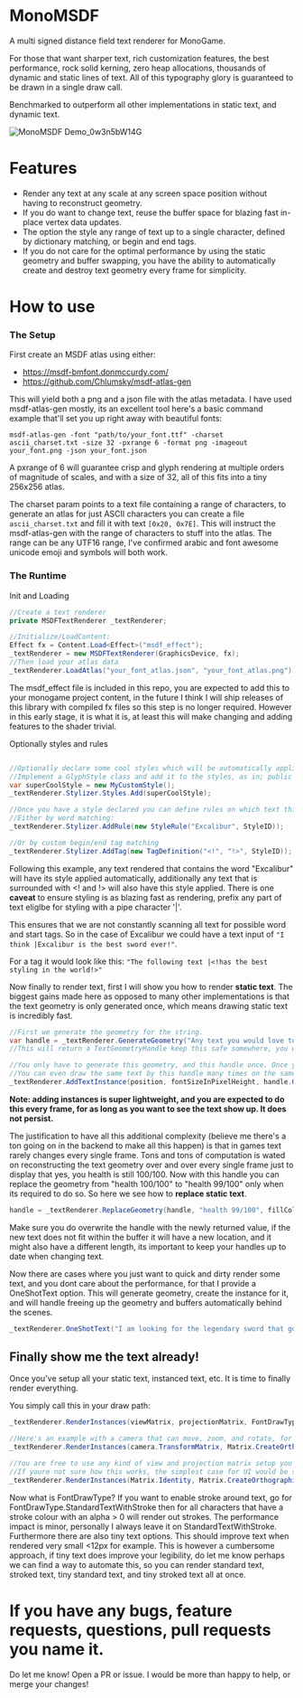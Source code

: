 # MonoMSDF

A multi signed distance field text renderer for MonoGame.

For those that want sharper text, rich customization features, the best performance, rock solid kerning, zero heap allocations, thousands of dynamic and static lines of text.
All of this typography glory is guaranteed to be drawn in a single draw call.

Benchmarked to outperform all other implementations in static text, and dynamic text.

![MonoMSDF Demo_0w3n5bW14G](https://github.com/user-attachments/assets/8da7924f-26fe-41aa-8ead-e0da752b6768)

# Features

- Render any text at any scale at any screen space position without having to reconstruct geometry.
- If you do want to change text, reuse the buffer space for blazing fast in-place vertex data updates.
- The option the style any range of text up to a single character, defined by dictionary matching, or begin and end tags.
- If you do not care for the optimal performance by using the static geometry and buffer swapping, you have the ability to automatically create and destroy text geometry every frame for simplicity.

# How to use

### The Setup

First create an MSDF atlas using either:
- https://msdf-bmfont.donmccurdy.com/
- https://github.com/Chlumsky/msdf-atlas-gen

This will yield both a png and a json file with the atlas metadata.
I have used msdf-atlas-gen mostly, its an excellent tool here's a basic command example that'll set you up right away with beautiful fonts:

`msdf-atlas-gen -font "path/to/your_font.ttf" -charset ascii_charset.txt -size 32 -pxrange 6 -format png -imageout your_font.png -json your_font.json`

A pxrange of 6 will guarantee crisp and glyph rendering at multiple orders of magnitude of scales, and with a size of 32, all of this fits into a tiny 256x256 atlas.

The charset param points to a text file containing a range of characters, to generate an atlas for just ASCII characters you can create a file `ascii_charset.txt` and fill it with text `[0x20, 0x7E]`.
This will instruct the msdf-atlas-gen with the range of characters to stuff into the atlas. The range can be any UTF16 range, I've confirmed arabic and font awesome unicode emoji and symbols will both work.

### The Runtime

Init and Loading
```c#
//Create a text renderer
private MSDFTextRenderer _textRenderer;

//Initialize/LoadContent:
Effect fx = Content.Load<Effect>("msdf_effect");
_textRenderer = new MSDFTextRenderer(GraphicsDevice, fx);
//Then load your atlas data
_textRenderer.LoadAtlas("your_font_atlas.json", "your_font_atlas.png");
```
The msdf_effect file is included in this repo, you are expected to add this to your monogame project content, in the future I think I will ship releases of this library with compiled fx files so this step is no longer required.
However in this early stage, it is what it is, at least this will make changing and adding features to the shader trivial.

Optionally styles and rules
```c#

//Optionally declare some cool styles which will be automatically applied to your matching texts
//Implement a GlyphStyle class and add it to the styles, as in; public class MyCustomStyle : GlyphStyle is implemented.
var superCoolStyle = new MyCustomStyle();
_textRenderer.Stylizer.Styles.Add(superCoolStyle);

//Once you have a style declared you can define rules on which text this is applied to
//Either by word matching:
_textRenderer.Stylizer.AddRule(new StyleRule("Excalibur", StyleID));

//Or by custom begin/end tag matching
_textRenderer.Stylizer.AddTag(new TagDefinition("<!", "!>", StyleID));
```
Following this example, any text rendered that contains the word "Excalibur" will have its style applied automatically, additionally any text that is surrounded with <! and !> will also have this style applied.
There is one **caveat** to ensure styling is as blazing fast as rendering, prefix any part of text eliglbe for styling with a pipe character '|'.

This ensures that we are not constantly scanning all text for possible word and start tags. So in the case of Excalibur we could have a text input of `"I think |Excalibur is the best sword ever!"`.

For a tag it would look like this: `"The following text |<!has the best styling in the world!>" `

Now finally to render text, first I will show you how to render **static text**.
The biggest gains made here as opposed to many other implementations is that the text geometry is only generated once, which means drawing static text is incredibly fast.
```c#
//First we generate the geometry for the string.
var handle = _textRenderer.GenerateGeometry("Any text you would love to see\nNewlines are also supported!", fillColor, strokeColor);
//This will return a TextGeometryHandle keep this safe somewhere, you will need this to free up the geometry, or replace the text.

//You only have to generate this geometry, and this handle once. Once you have it you can draw this text as many times as you want, anywhere at any scale.
//You can even draw the same text by this handle many times on the same screen practically without any performance hit, this is done through hardware instancing.
_textRenderer.AddTextInstance(position, fontSizeInPixelHeight, handle.GeometryID);
```
__Note: adding instances is super lightweight, and you are expected to do this every frame, for as long as you want to see the text show up. It does not persist.__

The justification to have all this additional complexity (believe me there's a ton going on in the backend to make all this happen) is that in games text rarely changes every single frame.
Tons and tons of computation is wated on reconstructing the text geometry over and over every single frame just to display that yes, you health is still 100/100.
Now with this handle you can replace the geometry from "health 100/100" to "health 99/100" only when its required to do so. 
So here we see how to **replace static text**.
```c#
handle = _textRenderer.ReplaceGeometry(handle, "health 99/100", fillColor, strokeColor);
```
Make sure you do overwrite the handle with the newly returned value, if the new text does not fit within the buffer it will have a new location, and it might also have a different length, its important to keep your handles up to date when changing text.

Now there are cases where you just want to quick and dirty render some text, and you dont care about the performance, for that I provide a OneShotText option.
This will generate geometry, create the instance for it, and will handle freeing up the geometry and buffers automatically behind the scenes. 
```c#
_textRenderer.OneShotText("I am looking for the legendary sword that goes by the name of Excalibur.", new Vector2(8, 8), 16f, fillColor, strokeColor);
```

## Finally show me the text already!

Once you've setup all your static text, instanced text, etc. It is time to finally render everything.

You simply call this in your draw path:
```c#
_textRenderer.RenderInstances(viewMatrix, projectionMatrix, FontDrawType.StandardText);

//Here's an example with a camera that can move, zoom, and rotate, for a 2d projection (1920x1080 viewport)
_textRenderer.RenderInstances(camera.TransformMatrix, Matrix.CreateOrthographicOffCenter(0, 1920, 1080, 0, -1f, 1f), FontDrawType.StandardText);

//You are free to use any kind of view and projection matrix setup you want!
//If youre not sure how this works, the simplest case for UI would be something like this:
_textRenderer.RenderInstances(Matrix.Identity, Matrix.CreateOrthographicOffCenter(0, screenwidth, screenheight, 0, -1f, 1f), FontDrawType.StandardText);
```
Now what is FontDrawType? If you want to enable stroke around text, go for FontDrawType.StandardTextWithStroke then for all characters that have a stroke colour with an alpha > 0 will render out strokes.
The performance impact is minor, personally I always leave it on StandardTextWithStroke. Furthermore there are also tiny text options. This should improve text when rendered very small <12px for example.
This is however a cumbersome approach, if tiny text does improve your legibility, do let me know perhaps we can find a way to automate this, so you can render standard text, stroked text, tiny standard text, and tiny stroked text all at once.

# If you have any bugs, feature requests, questions, pull requests you name it.
Do let me know! Open a PR or issue. I would be more than happy to help, or merge your changes!
